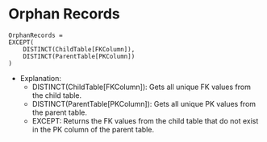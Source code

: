 # Orphan Records

```
OrphanRecords =
EXCEPT(
    DISTINCT(ChildTable[FKColumn]),
    DISTINCT(ParentTable[PKColumn])
)
```

* Explanation:
  - DISTINCT(ChildTable[FKColumn]): Gets all unique FK values from the child table.
  - DISTINCT(ParentTable[PKColumn]): Gets all unique PK values from the parent table.
  - EXCEPT: Returns the FK values from the child table that do not exist in the PK column of the parent table.
